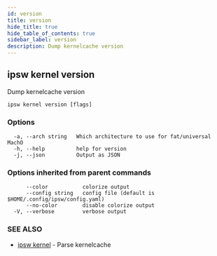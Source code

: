 ```yaml
---
id: version
title: version
hide_title: true
hide_table_of_contents: true
sidebar_label: version
description: Dump kernelcache version
---
```

## ipsw kernel version

Dump kernelcache version

```
ipsw kernel version [flags]
```

### Options

```
  -a, --arch string   Which architecture to use for fat/universal MachO
  -h, --help          help for version
  -j, --json          Output as JSON
```

### Options inherited from parent commands

```
      --color           colorize output
      --config string   config file (default is $HOME/.config/ipsw/config.yaml)
      --no-color        disable colorize output
  -V, --verbose         verbose output
```

### SEE ALSO

* [ipsw kernel](/docs/cli/ipsw/kernel)	 - Parse kernelcache

